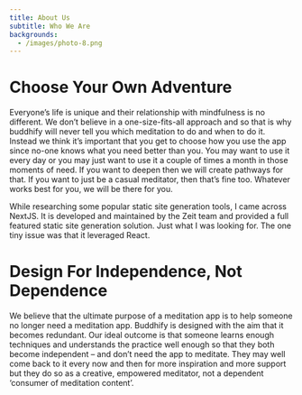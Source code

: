 ```yaml
---
title: About Us
subtitle: Who We Are
backgrounds:
  - /images/photo-8.png
---
```


# Choose Your Own Adventure

Everyone’s life is unique and their relationship with mindfulness is no different. We don’t believe in a one-size-fits-all approach and so that is why buddhify will never tell you which meditation to do and when to do it. Instead we think it’s important that you get to choose how you use the app since no-one knows what you need better than you. You may want to use it every day or you may just want to use it a couple of times a month in those moments of need. If you want to deepen then we will create pathways for that. If you want to just be a casual meditator, then that’s fine too. Whatever works best for you, we will be there for you.

While researching some popular static site generation tools, I came across NextJS. It is developed and maintained by the Zeit team and provided a full featured static site generation solution. Just what I was looking for. The one tiny issue was that it leveraged React.

# Design For Independence, Not Dependence

We believe that the ultimate purpose of a meditation app is to help someone no longer need a meditation app. Buddhify is designed with the aim that it becomes redundant. Our ideal outcome is that someone learns enough techniques and understands the practice well enough so that they both become independent – and don’t need the app to meditate. They may well come back to it every now and then for more inspiration and more support but they do so as a creative, empowered meditator, not a dependent ‘consumer of meditation content’.
